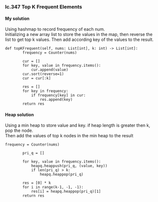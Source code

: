 ### lc.347 Top K Frequent Elements    
#### My solution   
Using hashmap to record frequency of each num.   
Initializing a new array list to store the values in the map, then reverse the list to get top k values.
Then add according key of the values to the result.

```
def topKFrequent(self, nums: List[int], k: int) -> List[int]:
        frequency = Counter(nums)

        cur = []
        for key, value in frequency.items():
            cur.append(value)
        cur.sort(reverse=1)
        cur = cur[:k]

        res = []
        for key in frequency:
            if frequency[key] in cur:
                res.append(key)
        return res
```

#### Heap solution  
Using a min heap to store value and key. if heap length is greater then k, pop the node.   
Then add the values of top k nodes in the min heap to the result
```
frequency = Counter(nums)

        pri_q = []

        for key, value in frequency.items():
            heapq.heappush(pri_q, (value, key))
            if len(pri_q) > k:
                heapq.heappop(pri_q)
        
        res = [0] * k
        for i in range(k-1, -1, -1):
            res[i] = heapq.heappop(pri_q)[1]
        return res
```
